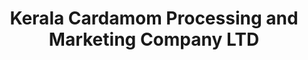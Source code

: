 ---
title: "Kerala Cardamom Processing and Marketing Company LTD"
url: /kumily/kerala-cardamom-processing-and-marketing-company-ltd/
shop: Gewürze
---